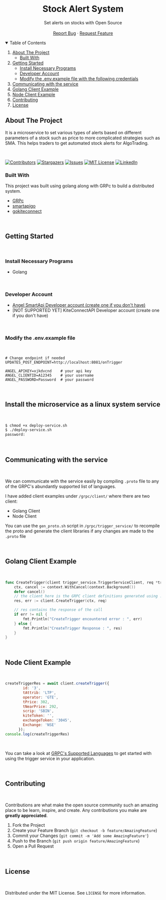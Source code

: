 <!-- PROJECT LOGO -->
<br />
<p align="center">

  <h1 align="center">Stock Alert System</h1>

  <p align="center">
    Set alerts on stocks with Open Source
    <br />
    <!-- <a href="https://github.com/"><strong>Explore the docs »</strong></a> -->
    <br />
    <a href="https://github.com/revulcan/stock-alert-system/issues">Report Bug</a>
    ·
    <a href="https://github.com/revulcan/stock-alert-system/issues">Request Feature</a>
  </p>
</p>

<!-- TABLE OF CONTENTS -->
<details open="open">
  <summary>Table of Contents</summary>
  <ol>
    <li>
      <a href="#about-the-project">About The Project</a>
      <ul>
        <li><a href="#built-with">Built With</a></li>
      </ul>
    </li>
    <li>
      <a href="#getting-started">Getting Started</a>
      <ul>
        <li><a href="#install-necessary-programs">Install Necessary Programs</a></li>
        <li><a href="#developer-account">Developer Account</a></li>
        <li><a href="#modify-the-.env.example-file">Modify the .env.example file with the following credentials</a>
        </li>
      </ul>
    </li>
    <li><a href="#communicating-with-the-service">Communicating with the service</a></li>
    <li><a href="#golang-client-example">Golang Client Example</a></li>
    <li><a href="#node-client-example">Node Client Example</a></li>
    <li><a href="#contributing">Contributing</a></li>
    <li><a href="#license">License</a></li>
  </ol>
</details>

<!-- ABOUT THE PROJECT -->
## About The Project

It is a microservice to set various types of alerts based on different parameters of a stock such as price to more complicated strategies such as SMA. This helps traders to get automated stock alerts for AlgoTrading.


<br />

[![Contributors][contributors-shield]][contributors-url]
[![Stargazers][stars-shield]][stars-url]
[![Issues][issues-shield]][issues-url]
[![MIT License][license-shield]][license-url]
[![LinkedIn][linkedin-shield]][linkedin-url]

### Built With

This project was built using golang along with GRPc to build a distributed system.
* [GRPc](https://github.com/grpc/grpc-go)
* [smartapigo](https://github.com/angelbroking-github/smartapigo)
* [gokiteconnect](https://github.com/zerodha/gokiteconnect)

<br />

<!-- GETTING STARTED -->
## Getting Started

<br />

### Install Necessary Programs
* Golang

<br />

### Developer Account
* [Angel SmartApi Developer account (create one if you don't have)](https://smartapi.angelbroking.com/docs)
* [NOT SUPPORTED YET] KiteConnectAPI Developer account (create one if you don't have)

<br />

### Modify the .env.example file
 
<br />

```environment
# Change endpoint if needed
UPDATES_POST_ENDPOINT=http://localhost:8081/onTrigger 

ANGEL_APIKEY=xjkdvcnd    # your api key
ANGEL_CLIENTID=A12345    # your username
ANGEL_PASSWORD=Password  # your password
```

<br />

## Install the microservice as a linux system service

<br />

```bash
$ chmod +x deploy-service.sh
$ ./deploy-service.sh
password:
```
<br />

## Communicating with the service

<br />

We can communicate with the service easily by compiling `.proto` file to any of the GRPC's abundantly supported list of languages.

I have added client examples under `/grpc/client/` where there are two client:
* Golang Client
* Node Client

You can use the `gen_proto.sh` script in `/grpc/trigger_service/` to recompile the proto and generate the client libraries if any changes are made to the `.proto` file

<br />

## Golang Client Example

<br />

```go
func CreateTrigger(client trigger_service.TriggerServiceClient, req *trigger_service.CreateTriggerReq) {
	ctx, cancel := context.WithCancel(context.Background())
	defer cancel()
    // the client here is the GRPC client definitions generated using .proto files
	res, err := client.CreateTrigger(ctx, req)

    // res contains the response of the call
	if err != nil {
		fmt.Println("CreateTrigger encountered error : ", err)
	} else {
		fmt.Println("CreateTrigger Response : ", res)
	}
}
```

<br />

## Node Client Example

<br />

```javascript
createTriggerRes = await client.createTrigger({
        id: '3',
        tAttrib: 'LTP',
        operator: 'GTE',
        tPrice: 302,
        tNearPrice: 292,
        scrip: 'SBIN',
        kiteToken: '',
        exchangeToken: '3045',
        Exchange: 'NSE'
      });
console.log(createTriggerRes)
```
<br />

You can take a look at [GRPC's Supported Languages](https://grpc.io/docs/languages/) to get started with using the trigger service in your application.

<br />


<!-- ROADMAP -->
<!-- ## Roadmap

See the [open issues](https://github.com/revulcan/stock-alert-system/issues) for a list of proposed features (and known issues). -->



<!-- CONTRIBUTING -->
## Contributing

<br />

Contributions are what make the open source community such an amazing place to be learn, inspire, and create. Any contributions you make are **greatly appreciated**.

1. Fork the Project
2. Create your Feature Branch (`git checkout -b feature/AmazingFeature`)
3. Commit your Changes (`git commit -m 'Add some AmazingFeature'`)
4. Push to the Branch (`git push origin feature/AmazingFeature`)
5. Open a Pull Request

<br />

<!-- LICENSE -->
## License

<br />

Distributed under the MIT License. See `LICENSE` for more information.

<!-- MARKDOWN LINKS & IMAGES -->
<!-- https://www.markdownguide.org/basic-syntax/#reference-style-links -->
[contributors-shield]: https://img.shields.io/github/workflow/status/revulcan/stock-alert-system/Test/master
[contributors-url]: https://github.com/revulcan/stock-alert-system/actions/
[stars-shield]: https://img.shields.io/github/stars/revulcan/stock-alert-system?style=social
[stars-url]: https://github.com/revulcan/stock-alert-system/stargazers
[issues-shield]: https://img.shields.io/github/issues/revulcan/stock-alert-system
[issues-url]: https://github.com/revulcan/stock-alert-system/issues
[license-shield]: https://img.shields.io/github/license/revulcan/stock-alert-system
[license-url]: https://github.com/revulcan/stock-alert-system/blob/master/LICENSE
[linkedin-shield]: https://img.shields.io/badge/-LinkedIn-black.svg?style=for-the-badge&logo=linkedin&colorB=555
[linkedin-url]: https://linkedin.com/in/nithin-rao/